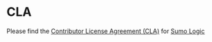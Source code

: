 # CLA

Please find the [Contributor License Agreement (CLA)](contributor-license-agreement.md) for [Sumo Logic](https://sumologic.com)
